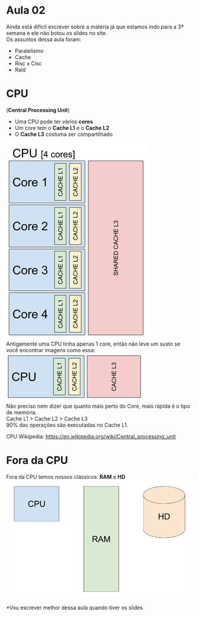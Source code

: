 # Aula 02
Ainda está difícil escrever sobre a matéria já que estamos indo para a 3ª semana e ele não botou os slides no site.  
Os assuntos dessa aula foram:  
* Paralelismo
* Cache
* Risc x Cisc
* Raid

# CPU
(**Central Processing Unit**)  
* Uma CPU pode ter vários **cores**  
* Um core tem o **Cache L1** e o **Cache L2**  
* O **Cache L3** costuma ser compartilhado  

![CPU 4 cores](/Aula-02/cpu.png)  
Antigamente uma CPU tinha apenas 1 core, então não leve um susto se você encontrar imagens como essa:  
![Old CPU](/Aula-02/cpu_old.png)  
Não preciso nem dizer que quanto mais perto do Core, mais rápida é o tipo de memória.  
Cache L1 > Cache L2 > Cache L3  
90% das operações são executadas no Cache L1.  

CPU Wikipedia: https://en.wikipedia.org/wiki/Central_processing_unit  

# Fora da CPU
Fora da CPU temos nossos clássicos: **RAM** e **HD**  
![Cpu, RAM and HD](/Aula-02/cpu_ram_hd.png)  

*Vou escrever melhor dessa aula quando tiver os slides
